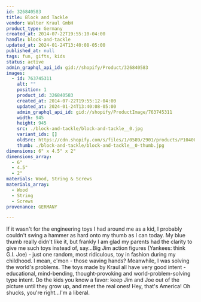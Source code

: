 ```yaml
---
id: 326840583
title: Block and Tackle
vendor: Walter Kraul GmbH
product_type: Germany
created_at: 2014-07-22T19:55:10-04:00
handle: block-and-tackle
updated_at: 2024-01-24T13:40:08-05:00
published_at: null
tags: fun, gifts, kids
status: active
admin_graphql_api_id: gid://shopify/Product/326840583
images:
  - id: 763745311
    alt: ""
    position: 1
    product_id: 326840583
    created_at: 2014-07-22T19:55:12-04:00
    updated_at: 2024-01-24T13:40:08-05:00
    admin_graphql_api_id: gid://shopify/ProductImage/763745311
    width: 945
    height: 945
    src: ./block-and-tackle/block-and-tackle__0.jpg
    variant_ids: []
    oldSrc: https://cdn.shopify.com/s/files/1/0589/2901/products/P1040874.jpeg?v=1706121608
    thumb: ./block-and-tackle/block-and-tackle__0-thumb.jpg
dimensions: 6" x 4.5" x 2"
dimensions_array:
  - 6"
  - 4.5"
  - 2"
materials: Wood, String & Screws
materials_array:
  - Wood
  - String
  - Screws
provenance: GERMANY

---
```


If it wasn't for the engineering toys I had around me as a kid, I probably couldn't swing a hammer as hard onto my thumb as I can today. My blue thumb really didn't like it, but frankly I am glad my parents had the clarity to give me such toys instead of, say...Big Jim action figures (Yankees: think G.I. Joe) - just one random, most ridiculous, toy in fashion during my childhood. I mean, c'mon - those waving hands? Meanwhile, I was solving the world's problems. The toys made by Kraul all have very good intent - educational, mind-bending, thought-provoking and world-problem-solving type intent. Do the kids you know a favor: keep Jim and Joe out of the picture until they grow up, and meet the real ones! Hey, that's America! Oh shucks, you're right...I'm a liberal.